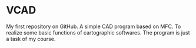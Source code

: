 VCAD
====

My first repository on GitHub. A simple CAD program based on MFC. To realize some basic functions of cartographic softwares. The program is just a task of my course.
